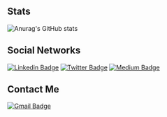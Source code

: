 ## Stats

![Anurag's GitHub stats](https://github-readme-stats.vercel.app/api?username=roulioo&show_icons=true&theme=transparent)

## Social Networks

[![Linkedin Badge](https://img.shields.io/badge/-juliopereira-blue?style=flat-square&logo=Linkedin&logoColor=white&link=https://www.linkedin.com/in/julio-pereira-499a15134/)](https://www.linkedin.com/in/julio-pereira-499a15134/)
[![Twitter Badge](https://img.shields.io/badge/-juliopereira-1D9BF0?style=flat-square&logo=twitter&logoColor=white&link=https://twitter.com/PereiraJulio8)](https://twitter.com/PereiraJulio8)
[![Medium Badge](https://img.shields.io/badge/-@peixotopereirajulio-000000?style=flat-square&labelColor=000000&logo=Medium&link=https://medium.com/@peixotopereirajulio)](https://medium.com/@peixotopereirajulio)

## Contact Me
[![Gmail Badge](https://img.shields.io/badge/-peixotopereirajulio@gmail.com-c14438?style=flat-square&logo=Gmail&logoColor=white&link=mailto:peixotopereirajulio@gmail.com)](mailto:peixotopereirajulio@gmail.com)
